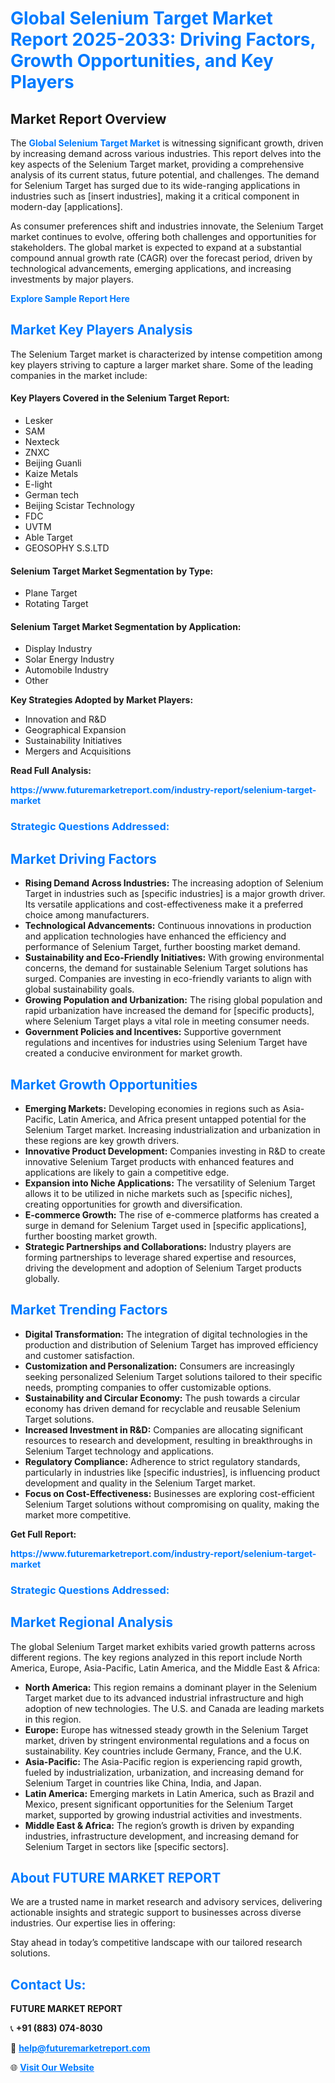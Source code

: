 <h1 style="color: #007BFF;">Global Selenium Target Market Report 2025-2033: Driving Factors, Growth Opportunities, and Key Players</h1>

<section id="overview">
<h2>Market Report Overview</h2>
<p>The <a href="https://www.futuremarketreport.com/industry-report/selenium-target-market" style="color: #007BFF; text-decoration: none;"><strong>Global Selenium Target Market</strong></a> is witnessing significant growth, driven by increasing demand across various industries. This report delves into the key aspects of the Selenium Target market, providing a comprehensive analysis of its current status, future potential, and challenges. The demand for Selenium Target has surged due to its wide-ranging applications in industries such as [insert industries], making it a critical component in modern-day [applications].</p>
<p>As consumer preferences shift and industries innovate, the Selenium Target market continues to evolve, offering both challenges and opportunities for stakeholders. The global market is expected to expand at a substantial compound annual growth rate (CAGR) over the forecast period, driven by technological advancements, emerging applications, and increasing investments by major players.</p>
</section>

<section id="overview">
<p><a href="https://www.futuremarketreport.com/request-sample/reportId=86386" style="color: #007BFF; text-decoration: none;"><strong>Explore Sample Report Here</strong></a></p>
</section>

<section id="key-players">
<h2 style="color: #007BFF;">Market Key Players Analysis</h2>
<p>The Selenium Target market is characterized by intense competition among key players striving to capture a larger market share. Some of the leading companies in the market include:</p>
<h4>Key Players Covered in the Selenium Target Report:</h4>
<ul><li>Lesker</li><li>SAM</li><li>Nexteck</li><li>ZNXC</li><li>Beijing Guanli</li><li>Kaize Metals</li><li>E-light</li><li>German tech</li><li>Beijing Scistar Technology</li><li>FDC</li><li>UVTM</li><li>Able Target</li><li>GEOSOPHY S.S.LTD</li></ul>
<h4>Selenium Target Market Segmentation by Type:</h4>
<ul><li>Plane Target</li><li>Rotating Target</li></ul>

<h4>Selenium Target Market Segmentation by Application:</h4>
<ul><li>Display Industry</li><li>Solar Energy Industry</li><li>Automobile Industry</li><li>Other</li></ul>
<p><strong>Key Strategies Adopted by Market Players:</strong></p>
<ul>
<li>Innovation and R&D</li>
<li>Geographical Expansion</li>
<li>Sustainability Initiatives</li>
<li>Mergers and Acquisitions</li>
</ul>
</section>

<section>
<p><strong>Read Full Analysis: </strong></p><a href="https://www.futuremarketreport.com/industry-report/selenium-target-market" style="color: #007BFF; text-decoration: none;"><strong>https://www.futuremarketreport.com/industry-report/selenium-target-market</strong></a>
<h3 style="color: #007BFF;">Strategic Questions Addressed:</h3>
</section>

<section id="driving-factors">
<h2 style="color: #007BFF;">Market Driving Factors</h2>
<ul>
<li><strong>Rising Demand Across Industries:</strong> The increasing adoption of Selenium Target in industries such as [specific industries] is a major growth driver. Its versatile applications and cost-effectiveness make it a preferred choice among manufacturers.</li>
<li><strong>Technological Advancements:</strong> Continuous innovations in production and application technologies have enhanced the efficiency and performance of Selenium Target, further boosting market demand.</li>
<li><strong>Sustainability and Eco-Friendly Initiatives:</strong> With growing environmental concerns, the demand for sustainable Selenium Target solutions has surged. Companies are investing in eco-friendly variants to align with global sustainability goals.</li>
<li><strong>Growing Population and Urbanization:</strong> The rising global population and rapid urbanization have increased the demand for [specific products], where Selenium Target plays a vital role in meeting consumer needs.</li>
<li><strong>Government Policies and Incentives:</strong> Supportive government regulations and incentives for industries using Selenium Target have created a conducive environment for market growth.</li>
</ul>
</section>

<section id="growth-opportunities">
<h2 style="color: #007BFF;">Market Growth Opportunities</h2>
<ul>
<li><strong>Emerging Markets:</strong> Developing economies in regions such as Asia-Pacific, Latin America, and Africa present untapped potential for the Selenium Target market. Increasing industrialization and urbanization in these regions are key growth drivers.</li>
<li><strong>Innovative Product Development:</strong> Companies investing in R&D to create innovative Selenium Target products with enhanced features and applications are likely to gain a competitive edge.</li>
<li><strong>Expansion into Niche Applications:</strong> The versatility of Selenium Target allows it to be utilized in niche markets such as [specific niches], creating opportunities for growth and diversification.</li>
<li><strong>E-commerce Growth:</strong> The rise of e-commerce platforms has created a surge in demand for Selenium Target used in [specific applications], further boosting market growth.</li>
<li><strong>Strategic Partnerships and Collaborations:</strong> Industry players are forming partnerships to leverage shared expertise and resources, driving the development and adoption of Selenium Target products globally.</li>
</ul>
</section>

<section id="trending-factors">
<h2 style="color: #007BFF;">Market Trending Factors</h2>
<ul>
<li><strong>Digital Transformation:</strong> The integration of digital technologies in the production and distribution of Selenium Target has improved efficiency and customer satisfaction.</li>
<li><strong>Customization and Personalization:</strong> Consumers are increasingly seeking personalized Selenium Target solutions tailored to their specific needs, prompting companies to offer customizable options.</li>
<li><strong>Sustainability and Circular Economy:</strong> The push towards a circular economy has driven demand for recyclable and reusable Selenium Target solutions.</li>
<li><strong>Increased Investment in R&D:</strong> Companies are allocating significant resources to research and development, resulting in breakthroughs in Selenium Target technology and applications.</li>
<li><strong>Regulatory Compliance:</strong> Adherence to strict regulatory standards, particularly in industries like [specific industries], is influencing product development and quality in the Selenium Target market.</li>
<li><strong>Focus on Cost-Effectiveness:</strong> Businesses are exploring cost-efficient Selenium Target solutions without compromising on quality, making the market more competitive.</li>
</ul>
</section>

<section>
<p><strong>Get Full Report: </strong></p><a href="https://www.futuremarketreport.com/industry-report/selenium-target-market" style="color: #007BFF; text-decoration: none;"><strong>https://www.futuremarketreport.com/industry-report/selenium-target-market</strong></a>
<h3 style="color: #007BFF;">Strategic Questions Addressed:</h3>
</section>


<section id="regional-analysis">
<h2 style="color: #007BFF;">Market Regional Analysis</h2>
<p>The global Selenium Target market exhibits varied growth patterns across different regions. The key regions analyzed in this report include North America, Europe, Asia-Pacific, Latin America, and the Middle East & Africa:</p>
<ul>
<li><strong>North America:</strong> This region remains a dominant player in the Selenium Target market due to its advanced industrial infrastructure and high adoption of new technologies. The U.S. and Canada are leading markets in this region.</li>
<li><strong>Europe:</strong> Europe has witnessed steady growth in the Selenium Target market, driven by stringent environmental regulations and a focus on sustainability. Key countries include Germany, France, and the U.K.</li>
<li><strong>Asia-Pacific:</strong> The Asia-Pacific region is experiencing rapid growth, fueled by industrialization, urbanization, and increasing demand for Selenium Target in countries like China, India, and Japan.</li>
<li><strong>Latin America:</strong> Emerging markets in Latin America, such as Brazil and Mexico, present significant opportunities for the Selenium Target market, supported by growing industrial activities and investments.</li>
<li><strong>Middle East & Africa:</strong> The region’s growth is driven by expanding industries, infrastructure development, and increasing demand for Selenium Target in sectors like [specific sectors].</li>
</ul>
</section>

<footer>
<h2 style="color: #007BFF;">About FUTURE MARKET REPORT</h2>
<p>We are a trusted name in market research and advisory services, delivering actionable insights and strategic support to businesses across diverse industries. Our expertise lies in offering:</p>

<p>Stay ahead in today’s competitive landscape with our tailored research solutions.</p>

<h2 style="color: #007BFF;">Contact Us:</h2>
<p><strong>FUTURE MARKET REPORT</strong></p>
<p>📞 <strong>+91 (883) 074-8030</strong></p>
<p>📧 <strong><a href="mailto:help@futuremarketreport.com" style="color: #007BFF;">help@futuremarketreport.com</a></strong></p>
<p>🌐 <strong><a href="https://www.futuremarketreport.com/" style="color: #007BFF;">Visit Our Website</a></strong></p>
</footer>